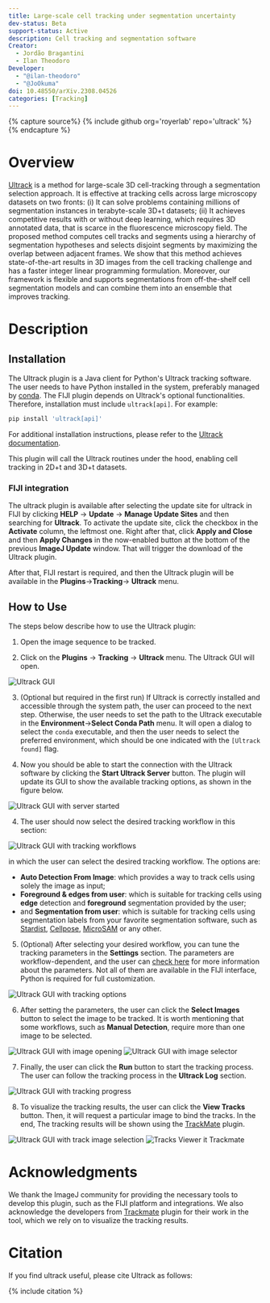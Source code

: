```yaml
---
title: Large-scale cell tracking under segmentation uncertainty
dev-status: Beta
support-status: Active
description: Cell tracking and segmentation software
Creator: 
  - Jordão Bragantini
  - Ilan Theodoro
Developer: 
  - "@ilan-theodoro"
  - "@JoOkuma"
doi: 10.48550/arXiv.2308.04526
categories: [Tracking]
---
```


{% capture source%}
{% include github org='royerlab' repo='ultrack' %}
{% endcapture %}

# Overview

[Ultrack](https://github.com/royerlab/ultrack) is a method for large-scale 3D cell-tracking through a segmentation selection approach.
It is effective at tracking cells across large microscopy datasets on two fronts: (i) It can solve
problems containing millions of segmentation instances in terabyte-scale 3D+t datasets; (ii) It achieves competitive 
results with or without deep learning, which requires 3D annotated data, that is scarce in the fluorescence microscopy 
field. The proposed method computes cell tracks and segments using a hierarchy of segmentation hypotheses and selects 
disjoint segments by maximizing the overlap between adjacent frames. We show that this method achieves state-of-the-art 
results in 3D images from the cell tracking challenge and has a faster integer linear programming formulation. Moreover, 
our framework is flexible and supports segmentations from off-the-shelf cell segmentation models and can combine them 
into an ensemble that improves tracking.

# Description

## Installation 

The Ultrack plugin is a Java client for Python's Ultrack tracking software. The user needs to have
Python installed in the system, preferably managed by [conda](https://conda.io/projects/conda/en/latest/index.html).
The FIJI plugin depends on Ultrack's optional functionalities.
Therefore, installation must include `ultrack[api]`.
For example:
```bash
pip install 'ultrack[api]'
```

For additional installation instructions, please refer to the [Ultrack documentation](https://github.com/royerlab/ultrack).

This plugin will call the Ultrack routines under the hood, enabling cell tracking in 2D+t and 3D+t datasets.

### FIJI integration

The ultrack plugin is available after selecting the update site for ultrack in FIJI by clicking **HELP** → **Update** 
→ **Manage Update Sites** and then searching for **Ultrack**. To activate the update site, click the checkbox in the
**Activate** column, the leftmost one. Right after that, click **Apply and Close** and then **Apply Changes** in the now-enabled
button at the bottom of the previous **ImageJ Update** window. That will trigger the download of the Ultrack
plugin.

After that, FIJI restart is required, and then the Ultrack plugin will be available in the **Plugins**→**Tracking**→
**Ultrack** menu.

## How to Use

The steps below describe how to use the Ultrack plugin:

1. Open the image sequence to be tracked.

2. Click on the **Plugins** → **Tracking** → **Ultrack** menu. The Ultrack GUI will open.

![Ultrack GUI](media/plugins/ultrack/00_init.png)

3. (Optional but required in the first run) If Ultrack is correctly installed and accessible through the system path, 
   the user can proceed to the next step. Otherwise, the user needs to set the path to the Ultrack executable in the 
   **Environment**→**Select Conda Path** menu. It will open a dialog to select the `conda` executable, and 
   then the user needs to select the preferred environment, which should be one indicated with the `[Ultrack found]` flag.

4. Now you should be able to start the connection with the Ultrack software by clicking the **Start Ultrack Server** 
   button. The plugin will update its GUI to show the available tracking options, as shown in the figure below.

![Ultrack GUI with server started](media/plugins/ultrack/01_gui.png)

4. The user should now select the desired tracking workflow in this section:
    
![Ultrack GUI with tracking workflows](media/plugins/ultrack/03_workflows.png)
    
in which the user can select the desired tracking workflow. The options are:
 - **Auto Detection From Image**: which provides a way to track cells using solely the image as input;
 - **Foreground & edges from user**: which is suitable for tracking cells using **edge** detection and **foreground** 
   segmentation provided by the user;
 - and **Segmentation from user**: which is suitable for tracking cells using segmentation labels from your favorite 
   segmentation software, such as [Stardist](https://github.com/stardist/stardist), 
   [Cellpose](https://github.com/MouseLand/cellpose), 
   [MicroSAM](https://github.com/computational-cell-analytics/micro-sam) or any other.

5. (Optional) After selecting your desired workflow, you can tune the tracking parameters in the **Settings** section. 
   The parameters are workflow-dependent, and the user can 
   [check here](https://github.com/royerlab/ultrack-dev/blob/main/ultrack/config/README.md) for more information about
   the parameters. Not all of them are available in the FIJI interface, Python is required for full customization.

![Ultrack GUI with tracking options](media/plugins/ultrack/02_options.png)

6. After setting the parameters, the user can click the **Select Images** button to select the image to be tracked. 
   It is worth mentioning that some workflows, such as **Manual Detection**, require more than one image to be selected.

![Ultrack GUI with image opening](media/plugins/ultrack/04_image_opening.png)
![Ultrack GUI with image selector](media/plugins/ultrack/05_image_selection.png)

7. Finally, the user can click the **Run** button to start the tracking process. The user can follow the tracking 
   process in the **Ultrack Log** section. 

![Ultrack GUI with tracking progress](media/plugins/ultrack/06_run.png)

8. To visualize the tracking results, the user can click the **View Tracks** button. Then, it will request a 
   particular image to bind the tracks. In the end, The tracking results will be shown using the 
   [TrackMate](https://imagej.net/plugins/trackmate/) plugin. 

![Ultrack GUI with track image selection](media/plugins/ultrack/07_open_tracks.png)
![Tracks Viewer it Trackmate](media/plugins/ultrack/08_trackmate.png)

# Acknowledgments

We thank the ImageJ community for providing the necessary tools to develop this plugin, such as 
the FIJI platform and integrations. We also acknowledge the developers from [Trackmate](https://imagej.net/plugins/trackmate/) plugin for their work 
in the tool, which we rely on to visualize the tracking results.

# Citation
If you find ultrack useful, please cite Ultrack as follows:

{% include citation %}
